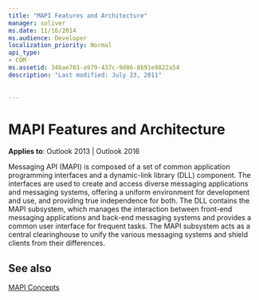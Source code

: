 ```yaml
---
title: "MAPI Features and Architecture"
manager: soliver
ms.date: 11/16/2014
ms.audience: Developer
localization_priority: Normal
api_type:
- COM
ms.assetid: 34bae703-a979-437c-9d86-8b91e9822a54
description: "Last modified: July 23, 2011"
 
 
---
```


# MAPI Features and Architecture

  
  
**Applies to**: Outlook 2013 | Outlook 2016 
  
Messaging API (MAPI) is composed of a set of common application programming interfaces and a dynamic-link library (DLL) component. The interfaces are used to create and access diverse messaging applications and messaging systems, offering a uniform environment for development and use, and providing true independence for both. The DLL contains the MAPI subsystem, which manages the interaction between front-end messaging applications and back-end messaging systems and provides a common user interface for frequent tasks. The MAPI subsystem acts as a central clearinghouse to unify the various messaging systems and shield clients from their differences.
  
## See also



[MAPI Concepts](mapi-concepts.md)

